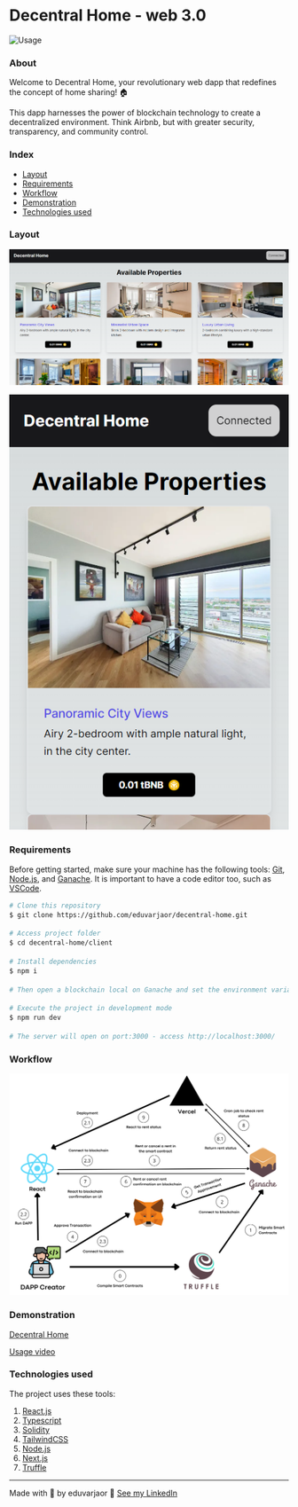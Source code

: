 # Decentral Home - web 3.0

![Usage](public/Usage.gif)

### About

Welcome to Decentral Home, your revolutionary web dapp that redefines the concept of home sharing! 🏠

This dapp harnesses the power of blockchain technology to create a decentralized environment. Think Airbnb, but with greater security, transparency, and community control.

### Index

-   <a href="#layout">Layout</a>
-   <a href="#requirements">Requirements</a>
-   <a href="#workflow">Workflow</a>
-   <a href="#demonstration">Demonstration</a>
-   <a href="#technologies-used">Technologies used</a>

### Layout

<p align="center">
  <img src="public/PC.png" alt="PC">
</p>

<p align="center">
  <img src="public/Phone.png" alt="Phone">
</p>

### Requirements

Before getting started, make sure your machine has the following tools: [Git](https://git-scm.com/), [Node.js](https://nodejs.org/en), and [Ganache](https://trufflesuite.com/docs/ganache/). It is important to have a code editor too, such as [VSCode](https://code.visualstudio.com/).

```bash
# Clone this repository
$ git clone https://github.com/eduvarjaor/decentral-home.git

# Access project folder
$ cd decentral-home/client

# Install dependencies
$ npm i

# Then open a blockchain local on Ganache and set the environment variables as in .env.example file

# Execute the project in development mode
$ npm run dev

# The server will open on port:3000 - access http://localhost:3000/
```

### Workflow

![Workflow](public/workflow.png)

### Demonstration

[Decentral Home](https://decentral-home.vercel.app/)

[Usage video](https://youtu.be/gEVVIANF1O8)

### Technologies used

The project uses these tools:

1. [React.js](https://legacy.reactjs.org/)
2. [Typescript](https://www.typescriptlang.org/docs/)
3. [Solidity](https://docs.soliditylang.org/en/v0.8.23/)
4. [TailwindCSS](https://tailwindcss.com/)
5. [Node.js](https://nodejs.org/en)
6. [Next.js](https://nextjs.org/docs)
7. [Truffle](https://trufflesuite.com/docs/truffle/)

---

Made with 💙 by eduvarjaor 👋 [See my LinkedIn](https://www.linkedin.com/in/eduvarjaor/?locale=en_US)
